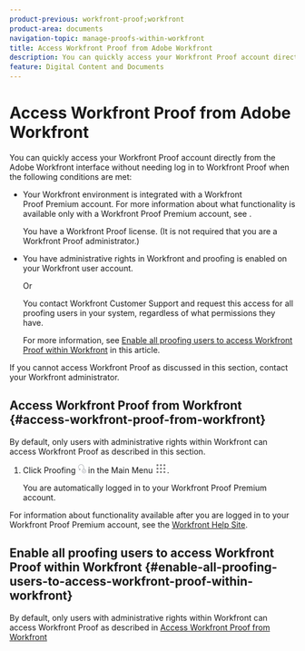 ```yaml
---
product-previous: workfront-proof;workfront
product-area: documents
navigation-topic: manage-proofs-within-workfront
title: Access Workfront Proof from Adobe Workfront
description: You can quickly access your Workfront Proof account directly from the Adobe Workfront interface without needing log in to Workfront Proof when the following conditions are met - EDIT ME.
feature: Digital Content and Documents
---
```


# Access Workfront Proof from Adobe Workfront

You can quickly access your Workfront Proof&nbsp;account directly from the Adobe Workfront interface without&nbsp;needing log in to Workfront Proof&nbsp;when the following conditions are met:

* Your Workfront environment is integrated with a Workfront Proof&nbsp;Premium account. For more information about what functionality is available only with a Workfront Proof&nbsp;Premium account, see .

  You have a Workfront Proof&nbsp;license. (It is not required that you are a Workfront Proof&nbsp;administrator.)

* You have administrative rights in Workfront and proofing is enabled on your Workfront user account.

  Or

  You contact Workfront Customer Support and request this access for&nbsp;all proofing users in your system, regardless of what permissions they have.

  For more information, see [Enable all proofing users to access Workfront Proof within Workfront](#enable-all-proofing-users-to-access-workfront-proof-within-workfront)&nbsp;in this article.

If you cannot access Workfront Proof&nbsp;as discussed in this section, contact your Workfront administrator.

## Access Workfront Proof&nbsp;from Workfront {#access-workfront-proof-from-workfront}

By default, only users with administrative rights within Workfront can access Workfront Proof as described in this section.&nbsp;

1. Click Proofing ![](assets/proofing-main-menu.png) in the Main Menu ![](assets/main-menu-icon.png).

   You are automatically logged in to your Workfront Proof Premium account.

For information about functionality available after you are logged in to your Workfront Proof Premium account, see the [Workfront Help Site](https://support.workfront.com).

## Enable all proofing users to access Workfront Proof&nbsp;within Workfront {#enable-all-proofing-users-to-access-workfront-proof-within-workfront}

By default, only users with administrative rights within Workfront can access Workfront Proof as described in [Access Workfront Proof from Workfront](#access-workfront-proof-from-workfront)
